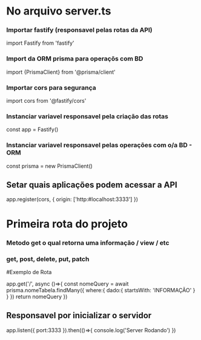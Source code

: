 # No arquivo server.ts
### Importar fastify (responsavel pelas rotas da API)

import Fastify from 'fastify'

### Import da ORM prisma para operaçõs com BD
import {PrismaClient} from '@prisma/client'

### Importar cors para segurança
import cors from '@fastify/cors'


### Instanciar variavel responsavel pela criação das rotas

const app = Fastify()

### Instanciar variavel responsavel pelas operações com o/a BD - ORM
const prisma = new PrismaClient()

## Setar quais aplicações podem acessar a API
app.register(cors, {
	origin: ['http:#localhost:3333']
})




# Primeira rota do projeto 
### Metodo get o qual retorna uma informação / view / etc
### get, post, delete, put, patch
#Exemplo de Rota

app.get('/', async ()=>{
	const nomeQuery = await prisma.nomeTabela.findMany({
		where:{
			dado:{
				startsWith: 'INFORMAÇÃO'
			}
		}
	})
	return nomeQuery
})

## Responsavel por inicializar o servidor
app.listen({
	port:3333
}).then(()=>{
	console.log('Server Rodando')
})
